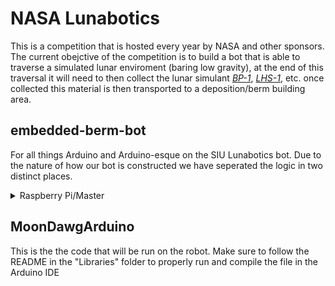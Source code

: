 # NASA Lunabotics

This is a competition that is hosted every year by NASA and other sponsors. The current obejctive of the competition is to build a bot that is able to traverse a simulated lunar enviroment (baring low gravity), at the end of this traversal it will need to then collect the lunar simulant *[BP-1](https://ares.jsc.nasa.gov/projects/simulants/bp-1.html)*, *[LHS-1](https://spaceresourcetech.com/products/lhs-1-lunar-highlands-simulant)*, etc. once collected this material is then transported to a deposition/berm building area. 

## embedded-berm-bot

For all things Arduino and Arduino-esque on the SIU Lunabotics bot. 
Due to the nature of how our bot is constructed we have seperated the logic in two distinct places. 
<details>
  <summary>Raspberry Pi/Master</summary>
  
  This will control the Arduino and tells it what to do along with communicating to the user. There is a more detailed description of how it works [here](https://github.com/SIU-Robotics/moondawg-ros). All that needs to be known for the Arduino side is that it will send data over Serial which is then parsed into usable bits for us to send to `commandProccessing` that will call specific functions and give it the data needed.
  
</details>


## MoonDawgArduino



This is the the code that will be run on the robot.
Make sure to follow the README in the "Libraries" folder to properly run and compile the file in the Arduino IDE
